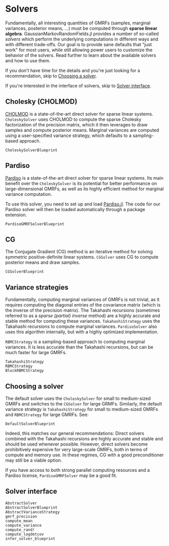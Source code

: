 # Solvers

Fundamentally, all interesting quantities of GMRFs (samples, marginal variances,
posterior means, ...) must be computed through **sparse linear algebra**.
GaussianMarkovRandomFields.jl provides a number of so-called *solvers* which perform the underlying
computations in different ways and with different trade-offs.
Our goal is to provide sane defaults that "just work" for most users, while
still allowing power users to customize the behavior of the solvers.
Read further to learn about the available solvers and how to use them.

If you don't have time for the details and you're just looking for a
recommendation, skip to [Choosing a solver](#Choosing-a-solver).

If you're interested in the interface of solvers, skip to [Solver interface](#Solver-interface).

## Cholesky (CHOLMOD)
[CHOLMOD](https://github.com/DrTimothyAldenDavis/SuiteSparse) is a
state-of-the-art direct solver for sparse linear systems.
`CholeskySolver` uses CHOLMOD to compute the sparse Cholesky factorization of
the precision matrix, which it then leverages to draw samples and compute 
posterior means.
Marginal variances are computed using a user-specified variance strategy, which
defaults to a sampling-based approach.

```@docs
CholeskySolverBlueprint
```

## Pardiso
[Pardiso](https://panua.ch/pardiso/) is a state-of-the-art direct solver for
sparse linear systems.
Its main benefit over the `CholeskySolver` is its potential for better
performance on large-dimensional GMRFs, as well as its highly efficient
method for marginal variance computation.

To use this solver, you need to set up and load
[Pardiso.jl](https://github.com/JuliaSparse/Pardiso.jl).
The code for our Pardiso solver will then be loaded automatically through
a package extension.

```@docs
PardisoGMRFSolverBlueprint
```

## CG
The Conjugate Gradient (CG) method is an iterative method for solving symmetric
positive-definite linear systems.
`CGSolver` uses CG to compute posterior means and draw samples.

```@docs
CGSolverBlueprint
```

## Variance strategies
Fundamentally, computing marginal variances of GMRFs is not trivial, as it
requires computing the diagonal entries of the covariance matrix (which is the
inverse of the precision matrix).
The Takahashi recursions (sometimes referred to as a *sparse (partial) inverse*
method) are a highly accurate and stable method for computing these variances.
`TakahashiStrategy` uses the Takahashi recursions to compute marginal variances.
`PardisoSolver` also uses this algorithm internally, but with a highly optimized
implementation.

`RBMCStrategy` is a sampling-based approach to computing marginal variances.
It is less accurate than the Takahashi recursions, but can be much faster for
large GMRFs.

```@docs
TakahashiStrategy
RBMCStrategy
BlockRBMCStrategy
```
 

## Choosing a solver
The default solver uses the `CholeskySolver` for small to medium-sized GMRFs
and switches to the `CGSolver` for large GRMFs. 
Similarly, the default variance strategy is `TakahashiStrategy` for small to 
medium-sized GMRFs and `RBMCStrategy` for large GMRFs.
See:
```@docs
DefaultSolverBlueprint
```

Indeed, this matches our general recommendations:
Direct solvers combined with the Takahashi recursions are highly accurate and
stable and should be used whenever possible.
However, direct solvers become prohibitively expensive for very large-scale
GMRFs, both in terms of compute and memory use.
In these regimes, CG with a good preconditioner may still be a viable option.

If you have access to both strong parallel computing resources and a Pardiso
license, `PardisoGMRFSolver` may be a good fit.

## Solver interface
```@docs
AbstractSolver
AbstractSolverBlueprint
AbstractVarianceStrategy
gmrf_precision
compute_mean
compute_variance
compute_rand!
compute_logdetcov
infer_solver_blueprint
```
